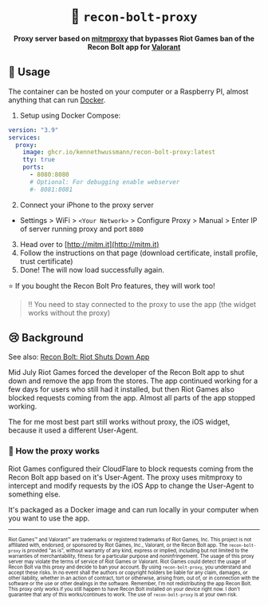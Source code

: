 <div align="center">
  <h1>🏹 <code>recon-bolt-proxy</code></h1>
  <p>
    <strong>Proxy server based on <a href="https://mitmproxy.org/">mitmproxy</a> that bypasses Riot Games ban of the Recon Bolt app for <a href="https://playvalorant.com/">Valorant</a></strong>
  </p>
</div>

## 🚢 Usage

The container can be hosted on your computer or a Raspberry PI, almost anything that can run [Docker](https://www.docker.com/).

1. Setup using Docker Compose:

```YAML
version: "3.9"
services:
  proxy:
    image: ghcr.io/kennethwussmann/recon-bolt-proxy:latest
    tty: true
    ports:
      - 8080:8080
      # Optional: For debugging enable webserver
      #- 8081:8081
```

2. Connect your iPhone to the proxy server

- Settings > WiFi > `<Your Network>` > Configure Proxy > Manual > Enter IP of server running proxy and port `8080`

3. Head over to [http://mitm.it](http://mitm.it)
4. Follow the instructions on that page (download certificate, install profile, trust certificate)
5. Done! The will now load successfully again.

⭐ If you bought the Recon Bolt Pro features, they will work too!

> ‼️ You need to stay connected to the proxy to use the app (the widget works without the proxy)

## 😢 Background

See also: [Recon Bolt: Riot Shuts Down App](https://earlygame.com/valorant/bye-bye-recon-bolt-riot-shuts-down-app-due-to-instalocking)

Mid July Riot Games forced the developer of the Recon Bolt app to shut down and remove the app from the stores.
The app continued working for a few days for users who still had it installed, but then Riot Games also blocked requests coming from the app. Almost all parts of the app stopped working.

The for me most best part still works without proxy, the iOS widget, because it used a different User-Agent.

### 🔮 How the proxy works

Riot Games configured their CloudFlare to block requests coming from the Recon Bolt app based on it's User-Agent. The proxy uses mitmproxy to intercept and modify requests by the iOS App to change the User-Agent to something else.

It's packaged as a Docker image and can run locally in your computer when you want to use the app.

---

<sup><sub>
Riot Games™ and Valorant™ are trademarks or registered trademarks of Riot Games, Inc. This project is not affiliated with, endorsed, or sponsored by Riot Games, Inc., Valorant, or the Recon Bolt app.
The `recon-bolt-proxy` is provided "as is", without warranty of any kind, express or implied, including but not limited to the warranties of merchantability, fitness for a particular purpose and noninfringement.
The usage of this proxy server may violate the terms of service of Riot Games or Valorant. Riot Games could detect the usage of Recon Bolt via this proxy and decide to ban your account. By using `recon-bolt-proxy`, you understand and accept these risks.
In no event shall the authors or copyright holders be liable for any claim, damages, or other liability, whether in an action of contract, tort or otherwise, arising from, out of, or in connection with the software or the use or other dealings in the software.
Remember, I'm not redistributing the app Recon Bolt. This proxy only works if you still happen to have Recon Bolt installed on your device right now. I don't guarantee that any of this works/continues to work.
The use of `recon-bolt-proxy` is at your own risk.
</sub></sup>

